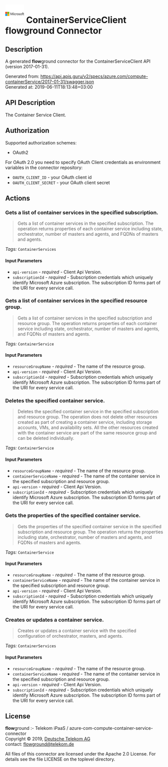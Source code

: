 # ![LOGO](logo.png) ContainerServiceClient **flow**ground Connector

## Description

A generated **flow**ground connector for the ContainerServiceClient API (version 2017-01-31).

Generated from: https://api.apis.guru/v2/specs/azure.com/compute-containerService/2017-01-31/swagger.json<br/>
Generated at: 2019-06-11T18:13:48+03:00

## API Description

The Container Service Client.

## Authorization

Supported authorization schemes:
- OAuth2

For OAuth 2.0 you need to specify OAuth Client credentials as environment variables in the connector repository:
* `OAUTH_CLIENT_ID` - your OAuth client id
* `OAUTH_CLIENT_SECRET` - your OAuth client secret

## Actions

### Gets a list of container services in the specified subscription.

> Gets a list of container services in the specified subscription. The operation returns properties of each container service including state, orchestrator, number of masters and agents, and FQDNs of masters and agents.

*Tags:* `ContainerServices`

#### Input Parameters
* `api-version` - _required_ - Client Api Version.
* `subscriptionId` - _required_ - Subscription credentials which uniquely identify Microsoft Azure subscription. The subscription ID forms part of the URI for every service call.

### Gets a list of container services in the specified resource group.

> Gets a list of container services in the specified subscription and resource group. The operation returns properties of each container service including state, orchestrator, number of masters and agents, and FQDNs of masters and agents.

*Tags:* `ContainerService`

#### Input Parameters
* `resourceGroupName` - _required_ - The name of the resource group.
* `api-version` - _required_ - Client Api Version.
* `subscriptionId` - _required_ - Subscription credentials which uniquely identify Microsoft Azure subscription. The subscription ID forms part of the URI for every service call.

### Deletes the specified container service.

> Deletes the specified container service in the specified subscription and resource group. The operation does not delete other resources created as part of creating a container service, including storage accounts, VMs, and availability sets. All the other resources created with the container service are part of the same resource group and can be deleted individually.

*Tags:* `ContainerService`

#### Input Parameters
* `resourceGroupName` - _required_ - The name of the resource group.
* `containerServiceName` - _required_ - The name of the container service in the specified subscription and resource group.
* `api-version` - _required_ - Client Api Version.
* `subscriptionId` - _required_ - Subscription credentials which uniquely identify Microsoft Azure subscription. The subscription ID forms part of the URI for every service call.

### Gets the properties of the specified container service.

> Gets the properties of the specified container service in the specified subscription and resource group. The operation returns the properties including state, orchestrator, number of masters and agents, and FQDNs of masters and agents.

*Tags:* `ContainerService`

#### Input Parameters
* `resourceGroupName` - _required_ - The name of the resource group.
* `containerServiceName` - _required_ - The name of the container service in the specified subscription and resource group.
* `api-version` - _required_ - Client Api Version.
* `subscriptionId` - _required_ - Subscription credentials which uniquely identify Microsoft Azure subscription. The subscription ID forms part of the URI for every service call.

### Creates or updates a container service.

> Creates or updates a container service with the specified configuration of orchestrator, masters, and agents.

*Tags:* `ContainerServices`

#### Input Parameters
* `resourceGroupName` - _required_ - The name of the resource group.
* `containerServiceName` - _required_ - The name of the container service in the specified subscription and resource group.
* `api-version` - _required_ - Client Api Version.
* `subscriptionId` - _required_ - Subscription credentials which uniquely identify Microsoft Azure subscription. The subscription ID forms part of the URI for every service call.

## License

**flow**ground :- Telekom iPaaS / azure-com-compute-container-service-connector<br/>
Copyright © 2019, [Deutsche Telekom AG](https://www.telekom.de)<br/>
contact: flowground@telekom.de

All files of this connector are licensed under the Apache 2.0 License. For details
see the file LICENSE on the toplevel directory.
